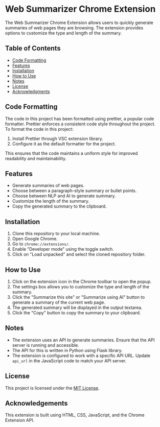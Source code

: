 # Web Summarizer Chrome Extension

The Web Summarizer Chrome Extension allows users to quickly generate summaries of web pages they are browsing. The extension provides options to customize the type and length of the summary.

## Table of Contents

-   [Code Formatting](#code-formatting)
-   [Features](#features)
-   [Installation](#installation)
-   [How to Use](#how-to-use)
-   [Notes](#notes)
-   [License](#license)
-   [Acknowledgments](#acknowledgements)

## Code Formatting

The code in this project has been formatted using prettier, a popular code formatter. Prettier enforces a consistent code style throughout the project. To format the code in this project:

1. Install Prettier through VSC extension library.
2. Configure it as the default formatter for the project.

This ensures that the code maintains a uniform style for improved readability and maintainability.

## Features

-   Generate summaries of web pages.
-   Choose between a paragraph-style summary or bullet points.
-   Choose between NLP and AI to generate summary.
-   Customize the length of the summary.
-   Copy the generated summary to the clipboard.

## Installation

1. Clone this repository to your local machine.
2. Open Google Chrome.
3. Go to `chrome://extensions/`.
4. Enable "Developer mode" using the toggle switch.
5. Click on "Load unpacked" and select the cloned repository folder.

## How to Use

1. Click on the extension icon in the Chrome toolbar to open the popup.
2. The settings box allows you to customize the type and length of the summary.
3. Click the "Summarize this site" or "Summarize using AI" button to generate a summary of the current web page.
4. The generated summary will be displayed in the output textarea.
5. Click the "Copy" button to copy the summary to your clipboard.

## Notes

-   The extension uses an API to generate summaries. Ensure that the API server is running and accessible.
-   The API for this is written in Python using Flask library.
-   The extension is configured to work with a specific API URL. Update `api_url` in the JavaScript code to match your API server.

## License

This project is licensed under the [MIT License](LICENSE).

## Acknowledgements

This extension is built using HTML, CSS, JavaScript, and the Chrome Extension API.

